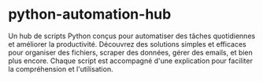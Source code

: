 # python-automation-hub
Un hub de scripts Python conçus pour automatiser des tâches quotidiennes et améliorer la productivité. Découvrez des solutions simples et efficaces pour organiser des fichiers, scraper des données, gérer des emails, et bien plus encore. Chaque script est accompagné d'une explication pour faciliter la compréhension et l'utilisation.
